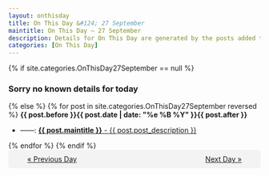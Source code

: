 ```yaml
---
layout: onthisday
title: On This Day &#124; 27 September
maintitle: On This Day — 27 September
description: Details for On This Day are generated by the posts added to the website so the content is subject to changes/updates over time.
categories: [On This Day]
---
```


{% if site.categories.OnThisDay27September == null %}
<h3>Sorry no known details for today</h3>
{% else %}
{% for post in site.categories.OnThisDay27September reversed %}
<strong>{{ post.before }}{{ post.date | date: "%e %B %Y" }}{{ post.after }}</strong>
<ul>
<li> ——: <a class="{{ post.class }}" href="{{ post.url }}"><strong>{{ post.maintitle }}</strong> - {{ post.post_description }}</a></li>
</ul>
{% endfor %}
{% endif %}
<br />
<div style="background-color: #f3f3f3; padding: 10px; border-radius: 5px; text-align: center; display: flex; justify-content: space-evenly;">
<a href="/onthisday/09/09-26">« Previous Day</a>
<span style="visibility:hidden;">[ Visit Leap Year February 29 ]</span>
<a href="/onthisday/09/09-28">Next Day »</a>
</div>
